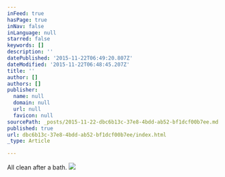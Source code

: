 ```yaml
---
inFeed: true
hasPage: true
inNav: false
inLanguage: null
starred: false
keywords: []
description: ''
datePublished: '2015-11-22T06:49:20.807Z'
dateModified: '2015-11-22T06:48:45.207Z'
title: ''
author: []
authors: []
publisher:
  name: null
  domain: null
  url: null
  favicon: null
sourcePath: _posts/2015-11-22-dbc6b13c-37e8-4bdd-ab52-bf1dcf00b7ee.md
published: true
url: dbc6b13c-37e8-4bdd-ab52-bf1dcf00b7ee/index.html
_type: Article

---
```

All clean after a bath.
![](https://the-grid-user-content.s3-us-west-2.amazonaws.com/a8426b29-4514-41b9-ac20-1577c97d3b35.jpg)